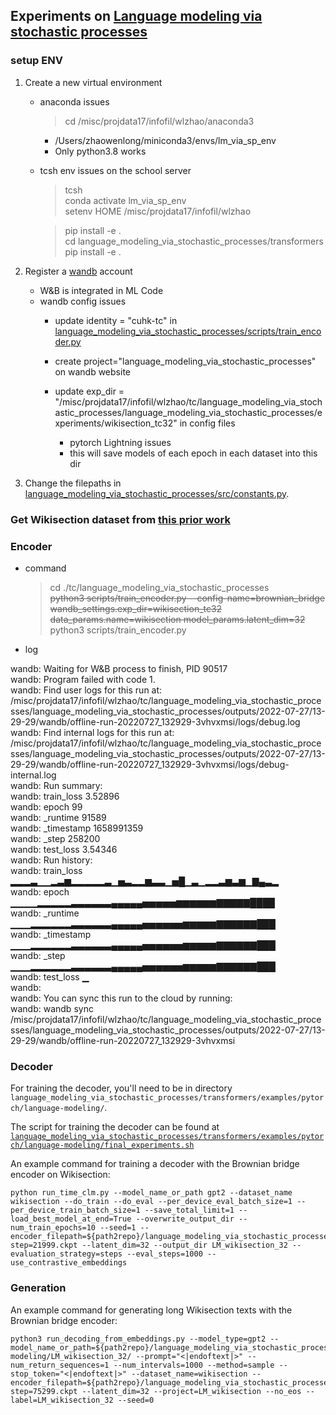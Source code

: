 
## Experiments on [Language modeling via stochastic processes](https://arxiv.org/pdf/2203.11370.pdf) 

### setup ENV

1. Create a new virtual environment  
    + anaconda issues      
        >  cd /misc/projdata17/infofil/wlzhao/anaconda3  
        - /Users/zhaowenlong/miniconda3/envs/lm_via_sp_env  
        - Only python3.8 works  

    + tcsh env issues on the school server      
        > tcsh  
        > conda activate lm_via_sp_env  
        > setenv HOME /misc/projdata17/infofil/wlzhao  

        > pip install -e .  
        > cd language_modeling_via_stochastic_processes/transformers  
        > pip install -e .  

2. Register a [wandb](https://wandb.ai/) account  
    + W&B is integrated in  ML Code  
    + wandb config issues  
        - update identity = "cuhk-tc" in [language_modeling_via_stochastic_processes/scripts/train_encoder.py](language_modeling_via_stochastic_processes/scripts/train_encoder.py)  
        
        - create project="language_modeling_via_stochastic_processes" on wandb website    
        
        - update exp_dir = "/misc/projdata17/infofil/wlzhao/tc/language_modeling_via_stochastic_processes/language_modeling_via_stochastic_processes/experiments/wikisection_tc32" in config files  
            + pytorch Lightning issues  
            + this will save models of each epoch in each dataset into this dir  

     
3. Change the filepaths in [language_modeling_via_stochastic_processes/src/constants.py](language_modeling_via_stochastic_processes/src/constants.py).



### Get Wikisection dataset from [this prior work](https://github.com/sebastianarnold/WikiSection) 

### Encoder  
* command  
    > cd ./tc/language_modeling_via_stochastic_processes  
    > <del>python3 scripts/train_encoder.py --config-name=brownian_bridge wandb_settings.exp_dir=wikisection_tc32 data_params.name=wikisection model_params.latent_dim=32</del>  
    > python3 scripts/train_encoder.py  



* log  
    > 
wandb: Waiting for W&B process to finish, PID 90517  
wandb: Program failed with code 1.  
wandb: Find user logs for this run at: /misc/projdata17/infofil/wlzhao/tc/language_modeling_via_stochastic_processes/language_modeling_via_stochastic_processes/outputs/2022-07-27/13-29-29/wandb/offline-run-20220727_132929-3vhvxmsi/logs/debug.log  
wandb: Find internal logs for this run at: /misc/projdata17/infofil/wlzhao/tc/language_modeling_via_stochastic_processes/language_modeling_via_stochastic_processes/outputs/2022-07-27/13-29-29/wandb/offline-run-20220727_132929-3vhvxmsi/logs/debug-internal.log  
wandb: Run summary:  
wandb:   train_loss 3.52896  
wandb:        epoch 99  
wandb:     _runtime 91589  
wandb:   _timestamp 1658991359  
wandb:        _step 258200  
wandb:    test_loss 3.54346  
wandb: Run history:  
wandb:   train_loss ▂▂▂▃▁▁▂▃▆▂▂▂▂▂▃▁▅▃▂▂▆▃▃▁▅█▁▃▁▂▂▃▆▃▆▁▇▄▃▂  
wandb:        epoch ▁▁▁▁▂▂▂▂▂▃▃▃▃▃▃▄▄▄▄▄▅▅▅▅▅▆▆▆▆▆▆▇▇▇▇▇████  
wandb:     _runtime ▁▁▁▂▂▂▂▂▂▃▃▃▃▃▃▄▄▄▄▄▅▅▅▅▅▅▆▆▆▆▆▇▇▇▇▇▇███  
wandb:   _timestamp ▁▁▁▂▂▂▂▂▂▃▃▃▃▃▃▄▄▄▄▄▅▅▅▅▅▅▆▆▆▆▆▇▇▇▇▇▇███  
wandb:        _step ▁▁▁▂▂▂▂▂▂▃▃▃▃▃▃▄▄▄▄▄▅▅▅▅▅▅▆▆▆▆▆▇▇▇▇▇▇███  
wandb:    test_loss ▁  
wandb:  
wandb: You can sync this run to the cloud by running:  
wandb: wandb sync /misc/projdata17/infofil/wlzhao/tc/language_modeling_via_stochastic_processes/language_modeling_via_stochastic_processes/outputs/2022-07-27/13-29-29/wandb/offline-run-20220727_132929-3vhvxmsi  


### Decoder

For training the decoder, you'll need to be in directory `language_modeling_via_stochastic_processes/transformers/examples/pytorch/language-modeling/`.

The script for training the decoder can be found at [`language_modeling_via_stochastic_processes/transformers/examples/pytorch/language-modeling/final_experiments.sh`](https://github.com/rosewang2008/language_modeling_via_stochastic_processes/blob/main/language_modeling_via_stochastic_processes/transformers/examples/pytorch/language-modeling/final_experiments.sh)

An example command for training a decoder with the Brownian bridge encoder on Wikisection: 

```
python run_time_clm.py --model_name_or_path gpt2 --dataset_name wikisection --do_train --do_eval --per_device_eval_batch_size=1 --per_device_train_batch_size=1 --save_total_limit=1 --load_best_model_at_end=True --overwrite_output_dir --num_train_epochs=10 --seed=1 --encoder_filepath=${path2repo}/language_modeling_via_stochastic_processes/models/wikisection/tc32/epoch=99-step=21999.ckpt --latent_dim=32 --output_dir LM_wikisection_32 --evaluation_strategy=steps --eval_steps=1000 --use_contrastive_embeddings

```

### Generation

An example command for generating long Wikisection texts with the Brownian bridge encoder: 

```
python3 run_decoding_from_embeddings.py --model_type=gpt2 --model_name_or_path=${path2repo}/language_modeling_via_stochastic_processes/transformers/examples/pytorch/language-modeling/LM_wikisection_32/ --prompt="<|endoftext|>" --num_return_sequences=1 --num_intervals=1000 --method=sample --stop_token="<|endoftext|>" --dataset_name=wikisection --encoder_filepath=${path2repo}/language_modeling_via_stochastic_processes/models/wikisection/tc32/epoch=99-step=75299.ckpt --latent_dim=32 --project=LM_wikisection --no_eos --label=LM_wikisection_32 --seed=0
```

